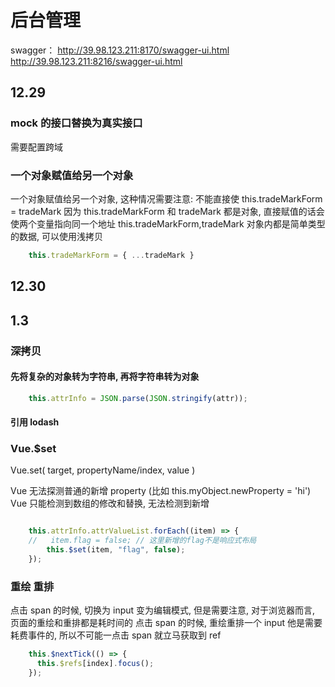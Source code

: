 # 后台管理

swagger：
http://39.98.123.211:8170/swagger-ui.html
http://39.98.123.211:8216/swagger-ui.html

## 12.29

### mock 的接口替换为真实接口

需要配置跨域

### 一个对象赋值给另一个对象

一个对象赋值给另一个对象, 这种情况需要注意:
不能直接使 this.tradeMarkForm = tradeMark
因为 this.tradeMarkForm 和 tradeMark 都是对象, 直接赋值的话会使两个变量指向同一个地址
this.tradeMarkForm,tradeMark 对象内都是简单类型的数据, 可以使用浅拷贝

```JavaScript
    this.tradeMarkForm = { ...tradeMark }
```

## 12.30

## 1.3

### 深拷贝

#### 先将复杂的对象转为字符串, 再将字符串转为对象

```JavaScript
    this.attrInfo = JSON.parse(JSON.stringify(attr));
```

#### 引用 lodash

### Vue.$set

Vue.set( target, propertyName/index, value )

Vue 无法探测普通的新增 property (比如 this.myObject.newProperty = 'hi')
Vue 只能检测到数组的修改和替换, 无法检测到新增

```JavaScript

    this.attrInfo.attrValueList.forEach((item) => {
    //   item.flag = false; // 这里新增的flag不是响应式布局
        this.$set(item, "flag", false);
    });
```

### 重绘 重排

点击 span 的时候, 切换为 input 变为编辑模式, 但是需要注意, 对于浏览器而言, 页面的重绘和重排都是耗时间的
点击 span 的时候, 重绘重排一个 input 他是需要耗费事件的, 所以不可能一点击 span 就立马获取到 ref

```JavaScript
    this.$nextTick(() => {
      this.$refs[index].focus();
    });
```

